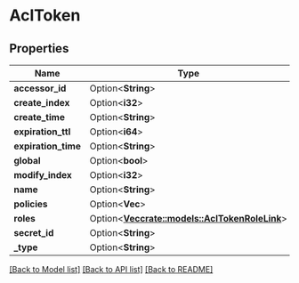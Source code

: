 # AclToken

## Properties

Name | Type | Description | Notes
------------ | ------------- | ------------- | -------------
**accessor_id** | Option<**String**> |  | [optional]
**create_index** | Option<**i32**> |  | [optional]
**create_time** | Option<**String**> |  | [optional]
**expiration_ttl** | Option<**i64**> |  | [optional]
**expiration_time** | Option<**String**> |  | [optional]
**global** | Option<**bool**> |  | [optional]
**modify_index** | Option<**i32**> |  | [optional]
**name** | Option<**String**> |  | [optional]
**policies** | Option<**Vec<String>**> |  | [optional]
**roles** | Option<[**Vec<crate::models::AclTokenRoleLink>**](ACLTokenRoleLink.md)> |  | [optional]
**secret_id** | Option<**String**> |  | [optional]
**_type** | Option<**String**> |  | [optional]

[[Back to Model list]](../README.md#documentation-for-models) [[Back to API list]](../README.md#documentation-for-api-endpoints) [[Back to README]](../README.md)


